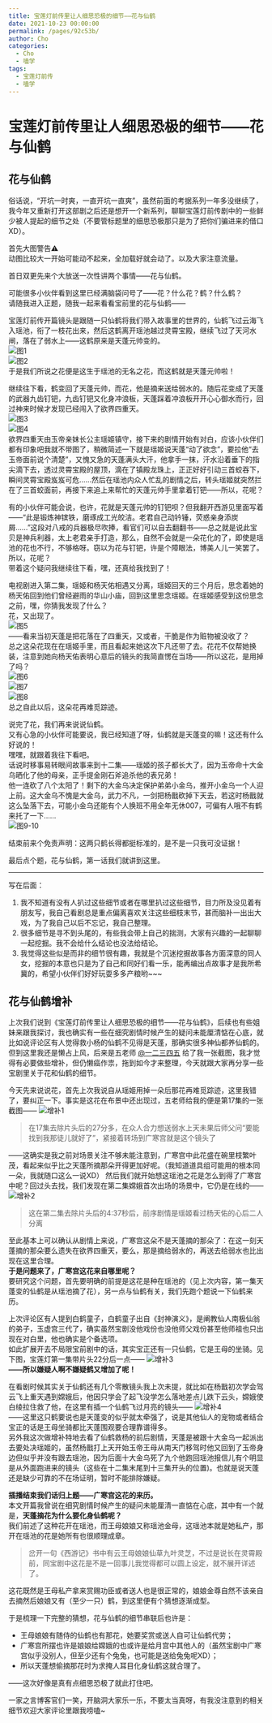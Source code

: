 ```yaml
---
title: 宝莲灯前传里让人细思恐极的细节——花与仙鹤
date: 2021-10-23 00:00:00
permalink: /pages/92c53b/
author: Cho
categories: 
  - Cho
  - 嗑学
tags: 
  - 宝莲灯前传
  - 嗑学
---
```


# 宝莲灯前传里让人细思恐极的细节——花与仙鹤

## 花与仙鹤

俗话说，“开坑一时爽，一直开坑一直爽”，虽然前面的考据系列一年多没继续了，我今年又重新打开这部剧之后还是想开一个新系列，聊聊宝莲灯前传剧中的一些鲜少被人提起的细节之处（不要管标题里的细思恐极那只是为了把你们骗进来的借口XD）。

首先大图警告⚠️  
动图比较大一开始可能动不起来，全加载好就会动了。以及大家注意流量。

首日双更先来个大放送一次性讲两个事情——花与仙鹤。

<!-- more -->

可能很多小伙伴看到这里已经满脑袋问号了——花？什么花？鹤？什么鹤？  
请随我进入正题，随我一起来看看宝前里的花与仙鹤——

宝莲灯前传开篇镜头是跟随一只仙鹤将我们带入故事里的世界的，仙鹤飞过云海飞入瑶池，衔了一枝花出来，然后这鹤离开瑶池越过灵霄宝殿，继续飞过了天河水闸，落在了弱水上——这鹤原来是天蓬元帅变的。  
![图1](/img/cho/1.gif)  
![图2](/img/cho/2.gif)  
于是我们所说之花便是这生于瑶池的无名之花，而这鹤就是天蓬元帅啦！

继续往下看，鹤变回了天蓬元帅，而花，他是摘来送给弱水的。随后花变成了天蓬的武器九齿钉钯，九齿钉钯又化身冲浪板，天蓬踩着冲浪板开开心心御水而行，回过神来时候才发现已经闯入了欲界四重天。  
![图3](/img/cho/3.gif)  
![图4](/img/cho/4.gif)  
欲界四重天由玉帝亲妹长公主瑶姬镇守，接下来的剧情开始有对白，应该小伙伴们都有印象吧我就不带图了，稍微简述一下就是瑶姬说天蓬“动了欲念”，要拉他“去玉帝面前说个清楚”，又愧又急的天蓬满头大汗，他拿手一抹，汗水沿着垂下的指尖滴下去，透过灵霄宝殿的屋顶，滴在了镇殿龙珠上，正正好好引动三首蛟吞下，瞬间灵霄宝殿岌岌可危……然后在瑶池内众人忙乱的剧情之后，转头瑶姬就突然拦在了三首蛟面前，再接下来追上来帮忙的天蓬元帅手里拿着钉钯——所以，花呢？

有的小伙伴可能会说，也许，花就是天蓬元帅的钉钯呗？但我翻开西游见里面写着——“此是锻炼神镔铁，磨琢成工光皎洁。老君自己动钤锤，荧惑亲身添炭屑……”这段对八戒的兵器极尽吹捧，看官们可以自去翻翻书——总之就是说此宝贝是神兵利器，太上老君亲手打造，那么，自然不会就是一朵花化的了，即使是瑶池的花也不行，不够格呀。窃以为花与钉钯，许是个障眼法，博美人儿一笑罢了。  
所以，花呢？  
带着这个疑问我继续往下看，嘿，还真给我找到了！

电视剧进入第二集，瑶姬和杨天佑相遇又分离，瑶姬回天的三个月后，思念着她的杨天佑回到他们曾经避雨的华山小庙，回到这里思念瑶姬。在瑶姬感受到这份思念之前，嘿，你猜我发现了什么？  
花，又出现了。  
![图5](/img/cho/5.gif)  
——看来当初天蓬是把花落在了四重天，又或者，干脆是作为赃物被没收了？  
总之这朵花现在在瑶姬手里，而且看起来她这次下凡还带了去。花花不仅帮她换装，注意到她向杨天佑表明心意后的镜头的我简直愣在当场——所以这花，是用掉了吗？  
![图6](/img/cho/6.gif)  
![图7](/img/cho/7.gif)  
![图8](/img/cho/8.gif)  
总之自此以后，这朵花再难觅踪迹。

说完了花，我们再来说说仙鹤。  
又有心急的小伙伴可能要说，我已经知道了呀，仙鹤就是天蓬变的嘛！这还有什么好说的！  
嘿嘿，就跟着我往下看吧。  
话说时移事易转眼间故事来到十二集——瑶姬的孩子都长大了，因为玉帝命十大金乌晒化了他的母亲，正手提金刚石斧追杀他的表兄弟！  
他一连砍了八个太阳了！剩下的大金乌决定保护弟弟小金乌，推开小金乌一个人迎上前。这大金乌不愧是大金乌，武力不凡，一剑把杨戬砍掉下天去，若这时杨戬就这么坠落下去，可能小金乌还能有个人换班不用全年无休007，可偏有人哦不有鹤来托了一下……  
![图9-10](/img/cho/9-10.gif)  

结束前来个免责声明：这两只鹤长得都挺标准的，是不是一只我可没证据！

最后点个题，花与仙鹤，第一话我们就讲到这里。

---

写在后面：

1. 我不知道有没有人扒过这些细节或者在哪里扒过这些细节，目力所及没见着有朋友写，我自己看剧总是重点偏离喜欢关注这些细枝末节，甚而脑补一出出大戏，为了我自己以后不忘记，我自己整理。
2. 很多细节是寻不到头尾的，有些我会带上自己的揣测，大家有兴趣的一起聊聊一起挖掘。我不会给什么结论也没法给结论。
3. 我觉得这些似是而非的细节很有趣，我就是个沉迷挖掘故事各方面深意的同人女，挖掘的本意也只是为了自己和同好们看一乐，能再编出点故事才是我所希冀的，希望小伙伴们好好玩耍多多产粮哟~~~

## 花与仙鹤增补

上次我们说到《宝莲灯前传里让人细思恐极的细节——花与仙鹤》，后续也有些姐妹来跟我探讨，我也确实有一些在细究剧情时候产生的疑问未能厘清惦在心底，就比如说评论区有人觉得救小杨的仙鹤不见得是天蓬，那确实很多神仙都养仙鹤的。  
但到这里我还是懒占上风，后来是五老师 [@一二三四五](https://yiersansiwu98052.lofter.com/) 给了我一张截图，我才觉得有必要做些增补，但仍懒癌作祟，拖到如今才来整理，今天就跟大家再分享一些宝剧里关于花和仙鹤的细节。

今天先来说说花，首先上次我说自从瑶姬用掉一朵后那花再难觅踪迹，这里我错了，要纠正一下。事实是这花在布景中还出现过，五老师给我的便是第17集的一张截图——
![增补1](/img/cho/增补1.jpg)  
> 在17集去除片头后的27分多，在众人合力想送弱水上天未果后师父问“要能找到我那徒儿就好了”，紧接着转场到广寒宫就是这个镜头了

——这确实是我之前对场景关注不够未能注意到，广寒宫中此花盛在碗里枝繁叶茂，看起来似乎比之天蓬所摘那朵开得更加好呢。（我知道道具组可能用的根本同一朵，我就随口这么一说XD）
然后我们就开始想这瑶池之花是怎么到得了广寒宫中呢？回过头去找，我们发现在第二集嫦娥首次出场的场景中，它仍是在线的——
![增补2](/img/cho/增补2.jpg)  
> 这在第二集去除片头后的4:37秒后，前序剧情是瑶姬看过杨天佑的心后二人分离

至此基本上可以确认从剧情上来说，广寒宫这朵不是天蓬摘的那朵了：在这一刻天蓬摘的那朵要么遗失在欲界四重天，要么，那是摘给弱水的，再送去给弱水也比出现在这里合理。  
**于是问题来了，广寒宫这花来自哪里呢？**  
要研究这个问题，首先要明确的前提是这花是种在瑶池的（见上次内容，第一集天蓬变的仙鹤是从瑶池摘了花），另一点与仙鹤有关，我们先跑个题说一下仙鹤来历。

上次评论区有人提到白鹤童子，白鹤童子出自《封神演义》，是阐教仙人南极仙翁的弟子，玉虚宫三代了，确实虽然宝剧没他戏份也没他师父戏份甚至他师祖也只出现在对白里，他也确实是个备选项。  
如此扩展开去不局限宝前剧中的话，其实宝正还有一只仙鹤，它是王母的坐骑。见下图，宝莲灯第一集带片头22分后一点——
![增补3](/img/cho/增补3.png)  
**——所以嫌疑人啊不嫌疑鹤又增加了呢！**  

在看剧时候其实关于仙鹤还有几个零散镜头我上次未提，就比如在杨戬初次学会驾云飞上重天遇到嫦娥后，他因只学会了起飞没学怎么落地差点儿跌下云头，嫦娥使白绫拉住救了他，在这里有插一个仙鹤飞过月亮的镜头——
![增补4](/img/cho/增补4.png)  
——这里这只鹤要说也是天蓬变的似乎就太牵强了，说是其他仙人的宠物或者结合宝正的话是王母坐骑都比天蓬围观要合理靠谱得多。  
另外我这次做增补特地去看了仙鹤救杨的前后剧情，天蓬是被跟十大金乌一起派出去要处决瑶姬的，虽然杨戬打上天开始玉帝王母从南天门移驾时他又回到了玉帝身边但似乎并没有跟去瑶池，因为后面十大金乌死了九个他跑回瑶池报信儿有个明显是从外面跑进来的镜头（这些在十二集末尾到十三集开头的位置)。也就是说天蓬还是缺少可靠的不在场证明，暂时不能排除嫌疑。

**插播结束我们话归上题——广寒宫这花的来历。**  
本文开篇我曾说在细究剧情时候产生的疑问未能厘清一直惦在心底，其中有一个就是，**天蓬摘花为什么要化身仙鹤呢？**  
我们前述了这种花开在瑶池，而王母娘娘又称瑶池金母，这瑶池本就是她私产，那开在瑶池的花是她所有也很顺理成章。  
> 岔开一句《西游记》书中有云王母娘娘仙草九叶灵芝，不过是说长在灵霄殿前，同宝剧中这花是不是一回事儿我觉得都可以圆上设定，就不展开详述了。

这花既然是王母私产拿来赏赐功臣或者送人也是很正常的，娘娘金尊自然不该亲自去摘然后娘娘又有（至少一只）鹤，到这里便有个猜想逐渐成型。

于是梳理一下完整的猜想，花与仙鹤的细节串联后也许是：

- 王母娘娘有随侍的仙鹤也有那花，她要奖赏或送人自可让仙鹤代劳；
- 广寒宫所摆也许是娘娘给嫦娥的也或许是给月宫中其他人的（虽然宝剧中广寒宫似乎没别人，但至少还有个兔兔，也可能是送给兔兔呢XD）；
- 所以天蓬想偷摘那花时为求掩人耳目化身仙鹤这就合理了。

——这次好像是真有点细思恐极了就此打住吧。

一家之言博客官们一笑，开脑洞大家乐一乐，不要太当真呀，有我没注意到的相关细节欢迎大家评论里跟我唠嗑~
